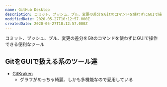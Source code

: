 ```yaml
---
name: GitHub Desktop
description: コミット、プッシュ、プル、変更の差分をGitのコマンドを使わずにGUIで操作できる便利なツール
modifiedDate: 2020-05-27T10:12:57.000Z
createdDate: 2020-05-27T10:12:57.000Z
---
```


コミット、プッシュ、プル、変更の差分をGitのコマンドを使わずにGUIで操作できる便利なツール

## GitをGUIで扱える系のツール達

- [GitKraken](https://www.gitkraken.com/)
  - グラフがめっちゃ綺麗、しかも多機能なので愛用している

